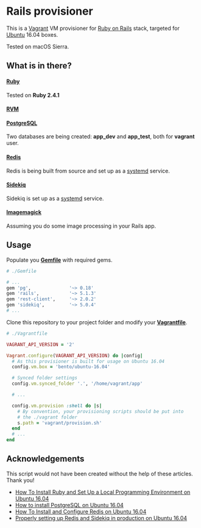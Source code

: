 # Rails provisioner

This is a [Vagrant](https://www.vagrantup.com) VM provisioner for [Ruby on Rails](https://www.vagrantup.com) stack, targeted for [Ubuntu](https://www.ubuntu.com) 16.04 boxes.

Tested on macOS Sierra.

## What is in there?
#### [Ruby](https://www.ruby-lang.org/en/)
Tested on **Ruby 2.4.1**
#### [RVM](https://rvm.io)
#### [PostgreSQL](https://www.postgresql.org)
Two databases are being created: **app_dev** and **app_test**, both for **vagrant** user.
#### [Redis](https://redis.io)
Redis is being built from source and set up as a [systemd](https://en.wikipedia.org/wiki/Systemd) service.
#### [Sidekiq](http://sidekiq.org)
Sidekiq is set up as a [systemd](https://en.wikipedia.org/wiki/Systemd) service.
#### [Imagemagick](https://www.imagemagick.org/script/index.php)
Assuming you do some image processing in your Rails app.

## Usage
Populate you [**Gemfile**](http://bundler.io/gemfile.html) with required gems.

```ruby
# ./Gemfile

# ...
gem 'pg',              '~> 0.18'
gem 'rails',           '~> 5.1.3'
gem 'rest-client',     '~> 2.0.2'
gem 'sidekiq',         '~> 5.0.4'
# ...
```

Clone this repository to your project folder and modify your [**Vagrantfile**](https://www.vagrantup.com/docs/vagrantfile/).

```ruby
# ./Vagrantfile

VAGRANT_API_VERSION = '2'

Vagrant.configure(VAGRANT_API_VERSION) do |config|
  # As this provisioner is built for usage on Ubuntu 16.04
  config.vm.box = 'bento/ubuntu-16.04'

  # Synced folder settings
  config.vm.synced_folder '.', '/home/vagrant/app'

  # ...

  config.vm.provision :shell do |s|
    # By convention, your provisioning scripts should be put into
    # the ./vagrant folder
    s.path = 'vagrant/provision.sh'
  end
  # ...
end
```

## Acknowledgements
This script would not have been created without the help of these articles. Thank you!

* [How To Install Ruby and Set Up a Local Programming Environment on Ubuntu 16.04](https://www.digitalocean.com/community/tutorials/how-to-install-ruby-and-set-up-a-local-programming-environment-on-ubuntu-16-04)
* [How to install PostgreSQL on Ubuntu 16.04](https://www.digitalocean.com/community/tutorials/how-to-install-and-use-postgresql-on-ubuntu-16-04)
* [How To Install and Configure Redis on Ubuntu 16.04](https://www.digitalocean.com/community/tutorials/how-to-install-and-configure-redis-on-ubuntu-16-04)
* [Properly setting up Redis and Sidekiq in production on Ubuntu 16.04](https://thomasroest.com/2017/03/04/properly-setting-up-redis-and-sidekiq-in-production-ubuntu-16-04.html)
